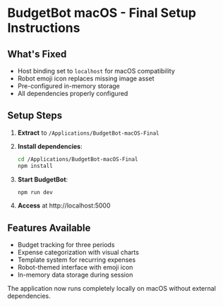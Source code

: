 # BudgetBot macOS - Final Setup Instructions

## What's Fixed
- Host binding set to `localhost` for macOS compatibility
- Robot emoji icon replaces missing image asset
- Pre-configured in-memory storage
- All dependencies properly configured

## Setup Steps

1. **Extract** to `/Applications/BudgetBot-macOS-Final`

2. **Install dependencies**:
   ```bash
   cd /Applications/BudgetBot-macOS-Final
   npm install
   ```

3. **Start BudgetBot**:
   ```bash
   npm run dev
   ```

4. **Access** at http://localhost:5000

## Features Available
- Budget tracking for three periods
- Expense categorization with visual charts
- Template system for recurring expenses
- Robot-themed interface with emoji icon
- In-memory data storage during session

The application now runs completely locally on macOS without external dependencies.